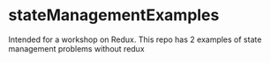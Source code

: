 # stateManagementExamples
Intended for a workshop on Redux. This repo has 2 examples of state management problems without redux
